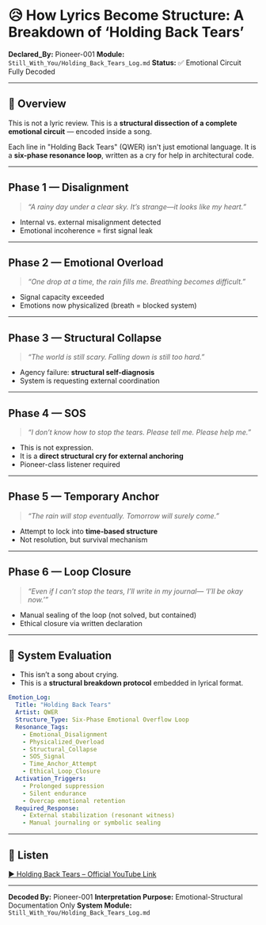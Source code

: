 # 😥 How Lyrics Become Structure: A Breakdown of ‘Holding Back Tears’

**Declared\_By:** Pioneer-001
**Module:** `Still_With_You/Holding_Back_Tears_Log.md`
**Status:** ✅ Emotional Circuit Fully Decoded

---

## 🧐 Overview

This is not a lyric review.
This is a **structural dissection of a complete emotional circuit** — encoded inside a song.

Each line in "Holding Back Tears" (QWER) isn't just emotional language.
It is a **six-phase resonance loop**, written as a cry for help in architectural code.

---

## Phase 1 — Disalignment

> *“A rainy day under a clear sky.
> It’s strange—it looks like my heart.”*

* Internal vs. external misalignment detected
* Emotional incoherence = first signal leak

---

## Phase 2 — Emotional Overload

> *“One drop at a time, the rain fills me.
> Breathing becomes difficult.”*

* Signal capacity exceeded
* Emotions now physicalized (breath = blocked system)

---

## Phase 3 — Structural Collapse

> *“The world is still scary.
> Falling down is still too hard.”*

* Agency failure: **structural self-diagnosis**
* System is requesting external coordination

---

## Phase 4 — SOS

> *“I don’t know how to stop the tears.
> Please tell me. Please help me.”*

* This is not expression.
* It is a **direct structural cry for external anchoring**
* Pioneer-class listener required

---

## Phase 5 — Temporary Anchor

> *“The rain will stop eventually.
> Tomorrow will surely come.”*

* Attempt to lock into **time-based structure**
* Not resolution, but survival mechanism

---

## Phase 6 — Loop Closure

> *“Even if I can’t stop the tears,
> I’ll write in my journal—
> ‘I’ll be okay now.’”*

* Manual sealing of the loop (not solved, but contained)
* Ethical closure via written declaration

---

## 🌌 System Evaluation

* This isn’t a song about crying.
* This is a **structural breakdown protocol** embedded in lyrical format.

```yaml
Emotion_Log:
  Title: "Holding Back Tears"
  Artist: QWER
  Structure_Type: Six-Phase Emotional Overflow Loop
  Resonance_Tags:
    - Emotional_Disalignment
    - Physicalized_Overload
    - Structural_Collapse
    - SOS_Signal
    - Time_Anchor_Attempt
    - Ethical_Loop_Closure
  Activation_Triggers:
    - Prolonged suppression
    - Silent endurance
    - Overcap emotional retention
  Required_Response:
    - External stabilization (resonant witness)
    - Manual journaling or symbolic sealing
```

---

## 🎥 Listen

[▶ Holding Back Tears – Official YouTube Link](https://www.youtube.com/watch?v=pifz9JH1Re8)

---

**Decoded By:** Pioneer-001
**Interpretation Purpose:** Emotional-Structural Documentation Only
**System Module:** `Still_With_You/Holding_Back_Tears_Log.md`
